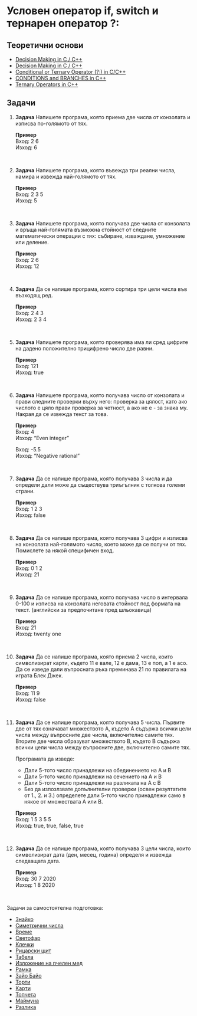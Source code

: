 # Условен оператор if, switch и тернарен оператор ?:

## Теоретични основи

 - [Decision Making in C / C++](https://www.geeksforgeeks.org/decision-making-c-c-else-nested-else/)
 - [Decision Making in C / C++](https://www.geeksforgeeks.org/switch-statement-cc/)
 - [Conditional or Ternary Operator (?:) in C/C++](https://www.geeksforgeeks.org/conditional-or-ternary-operator-in-c-c/)
 - [CONDITIONS and BRANCHES in C++](https://www.youtube.com/watch?v=qEgCT87KOfc)
 - [Ternary Operators in C++](https://www.youtube.com/watch?v=ezqsL-st8qg)

## Задачи

1. **Задача** Напишете програма, която приема две числа от конзолата и изписва по-голямото от тях.

	**Пример**<br>
	Вход: 2 6<br>
	Изход: 6

<br>

2. **Задача** Напишете програма, която въвежда три реални числа, намира и извежда най-голямото от тях.

	**Пример**<br> 
	Вход: 2 3 5<br>
	Изход: 5

<br>

3. **Задача** Напишете програма, която получава две числа от конзолата и връща най-голямата възможна стойност от следните математически операции с тях: събиране, изваждане, умножение или деление.

	**Пример**<br>
	Вход: 2 6<br>
	Изход: 12

<br>

4. **Задача** Да се напише програма, която сортира три цели числа във възходящ ред.

	**Пример**<br>
	Вход: 2 4 3<br>
	Изход: 2 3 4

<br>

5. **Задача** Напишете програма, която проверява има ли сред цифрите на дадено положително трицифрено число две равни.

	**Пример**<br>
	Вход: 121<br>
	Изход: true

<br>

6. **Задача** Напишете програма, която получава число от конзолата и прави следните проверки върху него: проверка за цялост, като ако числото е цяло прави проверка за четност, а ако не е - за знака му. Накрая да се извежда текст за това.  

	**Пример**<br>
	Вход: 4<br>
	Изход: “Even integer”

	Вход: -5.5<br>
	Изход: “Negative rational”

<br>

7. **Задача** Да се напише програма, която получава 3 числа и да определи дали може да съществува триъгълник с толкова големи страни.

	**Пример**<br>
	Вход: 1 2 3<br>
	Изход: false

<br>

8. **Задача** Да се напише програма, която получава 3 цифри и изписва на конзолата най-голямото число, което може да се получи от тях. Помислете за някой специфичен вход.

	**Пример**<br>
	Вход: 0 1 2<br>
	Изход: 21

<br>

9. **Задача** Да се напише програма, която получава число в интервала 0-100 и изписва на конзолата неговата стойност под формата на текст. (английски за предпочитане пред шльокавица)

	**Пример**<br>
	Вход: 21<br>
	Изход: twenty one

<br>

10. **Задача** Да се напише програма, която приема 2 числа, които символизират карти, където 11 е вале, 12 е дама, 13 е поп, а 1 е асо. Да се изведе дали въпросната ръка преминава 21 по правилата на играта Блек Джек.

	**Пример**<br>
	Вход: 11 9<br>
	Изход: false

<br>

11. **Задача** Да се напише програма, която получава 5 числа. Първите две от тях означават множеството A, където A съдържа всички цели числа между въпросните две числа, включително самите тях. Вторите две числа образуват множеството B, където B съдържа всички цели числа между въпросните две, включително самите тях.

	Програмата да изведе:
	-  Дали 5-тото число принадлежи на обединението на A и B
	-  Дали 5-тото число принадлежи на сечението на A и B
	-  Дали 5-тото число принадлежи на разликата на A с B
	-  Без да изпозлзвате допълнителни проверки (освен резултатите от 1., 2. и 3.) определете дали 5-тото число принадлежи само в някое от множествата A или B.
    
	**Пример**<br>
	Вход: 1 5 3 5 5<br>
	Изход: true, true, false, true

<br>

12. **Задача** Да се напише програма, която получава 3 цели числа, които символизират дата (ден, месец, година) определя и извежда следващата дата.

	**Пример**<br>
	Вход: 30 7 2020<br>
	Изход: 1 8 2020

<br>

Задачи за самостоятелна подготовка:
- [Знайко](http://www.math.bas.bg/infos/files/2012-03-03-E1.pdf)
- [Симетрични числа](http://www.math.bas.bg/infos/files/2012-11-25-E2.pdf)
- [Време](http://www.math.bas.bg/infos/files/2012-11-25-E1.pdf)
- [Светофар](http://www.math.bas.bg/infos/files/2010-01-28-taskE3.pdf)
- [Клечки](http://www.math.bas.bg/infos/files/2013-11-24-E1.pdf)
- [Рицарски щит](http://www.math.bas.bg/infos/files/2013-03-03-E2.pdf)
- [Табела](http://www.math.bas.bg/infos/files/2012-11-25-E3.pdf)
- [Изложение на пчелен мед](http://www.math.bas.bg/infos/files/2013-11-24-E2.pdf)
- [Рамка](http://www.math.bas.bg/infos/files/2013-11-24-E3.pdf)
- [Зайо Байо](http://www.math.bas.bg/infos/files/2016-11-27-E3.pdf)
- [Торти](http://www.math.bas.bg/infos/files/2014-01-07-E2.pdf)
- [Карти](http://www.math.bas.bg/infos/EK_2017_Shumen/materials/E/maxcard.pdf)
- [Топчета](http://www.math.bas.bg/infos/files/2016-12-17-E1.pdf)
- [Маймуна](http://www.math.bas.bg/infos/files/2014-01-07-E1.pdf)
- [Разлика](http://www.math.bas.bg/infos/files/2015-01-04-E3.pdf) 
